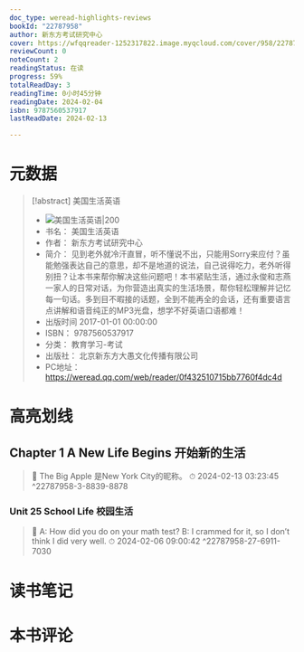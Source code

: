 ```yaml
---
doc_type: weread-highlights-reviews
bookId: "22787958"
author: 新东方考试研究中心
cover: https://wfqqreader-1252317822.image.myqcloud.com/cover/958/22787958/t7_22787958.jpg
reviewCount: 0
noteCount: 2
readingStatus: 在读
progress: 59%
totalReadDay: 3
readingTime: 0小时45分钟
readingDate: 2024-02-04
isbn: 9787560537917
lastReadDate: 2024-02-13

---
```

# 元数据
> [!abstract] 美国生活英语
> - ![ 美国生活英语|200](https://wfqqreader-1252317822.image.myqcloud.com/cover/958/22787958/t7_22787958.jpg)
> - 书名： 美国生活英语
> - 作者： 新东方考试研究中心
> - 简介： 见到老外就冷汗直冒，听不懂说不出，只能用Sorry来应付？虽能勉强表达自己的意思，却不是地道的说法，自己说得吃力，老外听得别扭？让本书来帮你解决这些问题吧！本书紧贴生活，通过永俊和志燕一家人的日常对话，为你营造出真实的生活场景，帮你轻松理解并记忆每一句话。多到目不暇接的话题，全到不能再全的会话，还有重要语言点讲解和语音纯正的MP3光盘，想学不好英语口语都难！
> - 出版时间 2017-01-01 00:00:00
> - ISBN： 9787560537917
> - 分类： 教育学习-考试
> - 出版社： 北京新东方大愚文化传播有限公司
> - PC地址：https://weread.qq.com/web/reader/0f432510715bb7760f4dc4d

# 高亮划线

## Chapter 1 A New Life Begins 开始新的生活

> 📌 The Big Apple 是New York City的昵称。 
> ⏱ 2024-02-13 03:23:45 ^22787958-3-8839-8878

### Unit 25 School Life 校园生活

> 📌 A: How did you do on your math test?
B: I crammed for it, so I don’t think I did very well. 
> ⏱ 2024-02-06 09:00:42 ^22787958-27-6911-7030

# 读书笔记

# 本书评论
